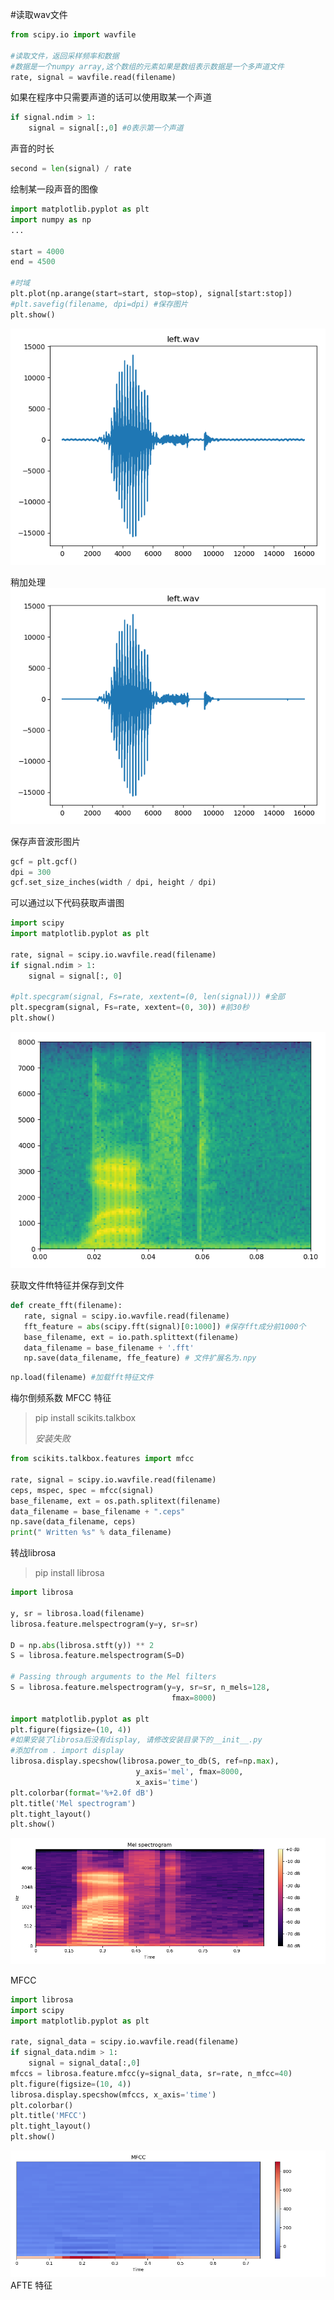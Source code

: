#读取wav文件

```python
from scipy.io import wavfile

#读取文件，返回采样频率和数据
#数据是一个numpy array,这个数组的元素如果是数组表示数据是一个多声道文件
rate, signal = wavfile.read(filename)
```
如果在程序中只需要声道的话可以使用取某一个声道
```python
if signal.ndim > 1:
    signal = signal[:,0] #0表示第一个声道
```
声音的时长
```python
second = len(signal) / rate
```
绘制某一段声音的图像
```python
import matplotlib.pyplot as plt
import numpy as np
...

start = 4000
end = 4500

#时域
plt.plot(np.arange(start=start, stop=stop), signal[start:stop])
#plt.savefig(filename, dpi=dpi) #保存图片
plt.show()
```
![wav_plot](/images/wav_plot.png)
   
稍加处理   
![wav_plot_200](/images/wav_plot_200.png)


保存声音波形图片
```python
gcf = plt.gcf()
dpi = 300
gcf.set_size_inches(width / dpi, height / dpi)
```

可以通过以下代码获取声谱图
```python
import scipy
import matplotlib.pyplot as plt

rate, signal = scipy.io.wavfile.read(filename)
if signal.ndim > 1:
    signal = signal[:, 0]

#plt.specgram(signal, Fs=rate, xextent=(0, len(signal))) #全部
plt.specgram(signal, Fs=rate, xextent=(0, 30)) #前30秒
plt.show()
```
![File](../images/file.png)

获取文件fft特征并保存到文件
```python
def create_fft(filename):
   rate, signal = scipy.io.wavfile.read(filename)
   fft_feature = abs(scipy.fft(signal)[0:1000]) #保存fft成分前1000个
   base_filename, ext = io.path.splittext(filename)
   data_filename = base_filename + '.fft'
   np.save(data_filename, ffe_feature) # 文件扩展名为.npy
```
```python
np.load(filename) #加载fft特征文件
```

梅尔倒频系数 MFCC 特征
>pip install scikits.talkbox
>
>*安装失败*   
```python
from scikits.talkbox.features import mfcc

rate, signal = scipy.io.wavfile.read(filename)
ceps, mspec, spec = mfcc(signal)
base_filename, ext = os.path.splitext(filename)
data_filename = base_filename + ".ceps"
np.save(data_filename, ceps)
print(" Written %s" % data_filename)
```
转战librosa
>pip install librosa
```python
import librosa

y, sr = librosa.load(filename)
librosa.feature.melspectrogram(y=y, sr=sr)

D = np.abs(librosa.stft(y)) ** 2
S = librosa.feature.melspectrogram(S=D)

# Passing through arguments to the Mel filters
S = librosa.feature.melspectrogram(y=y, sr=sr, n_mels=128,
                                    fmax=8000)

import matplotlib.pyplot as plt
plt.figure(figsize=(10, 4))
#如果安装了librosa后没有display, 请修改安装目录下的__init__.py
#添加from . import display
librosa.display.specshow(librosa.power_to_db(S, ref=np.max),
                            y_axis='mel', fmax=8000,
                            x_axis='time')
plt.colorbar(format='%+2.0f dB')
plt.title('Mel spectrogram')
plt.tight_layout()
plt.show()
```
![Melspectrogram](/images/melspectrogram.png)

MFCC
```python
import librosa
import scipy
import matplotlib.pyplot as plt

rate, signal_data = scipy.io.wavfile.read(filename)
if signal_data.ndim > 1:
    signal = signal_data[:,0]
mfccs = librosa.feature.mfcc(y=signal_data, sr=rate, n_mfcc=40)
plt.figure(figsize=(10, 4))
librosa.display.specshow(mfccs, x_axis='time')
plt.colorbar()
plt.title('MFCC')
plt.tight_layout()
plt.show()
```
![Mfcc](/images/mfcc.png)
AFTE 特征
